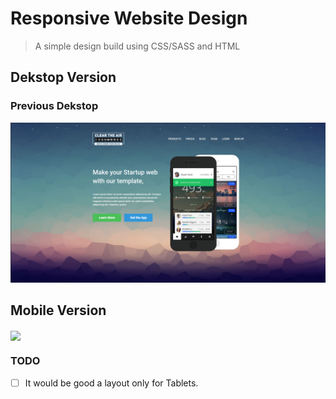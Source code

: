 # Responsive Website Design

> A simple design build using CSS/SASS and HTML

## Dekstop Version


### Previous Dekstop

[![alt text](./img/final-desktop.png)](https://bidodev.github.io/responsive-site-design/)


## Mobile Version

<img src="https://media.giphy.com/media/keaU4erFrbicH2fz7K/giphy.gif" align="center" />

### TODO

- [ ]  It would be good a layout only for Tablets.